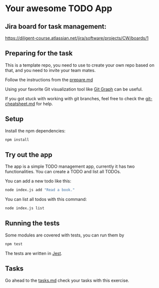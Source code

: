# Your awesome TODO App

## Jira board for task management: 
https://diligent-course.atlassian.net/jira/software/projects/CW/boards/1

## Preparing for the task

This is a template repo, you need to use to create your own repo based on that,
and you need to invite your team mates.

Follow the instructions from the [prepare.md](./prepare.md)

Using your favorite Git visualization tool like
[Git Graph](https://marketplace.visualstudio.com/items?itemName=mhutchie.git-graph) 
can be useful.

If you got stuck with working with git branches, feel free to
check the [git-cheatsheet.md](./git-cheatsheet.md) for help.

## Setup

Install the npm dependencies:

```bash
npm install
```

## Try out the app

The app is a simple TODO management app, currently it has two functionalities.
You can create a TODO and list all TODOs.

You can add a new todo like this:

```bash
node index.js add "Read a book."
```

You can list all todos with this command:

```bash
node index.js list 
```

## Running the tests

Some modules are covered with tests, you can run them by

```bash
npm test
```

The tests are written in [Jest](https://jestjs.io/docs/getting-started).

## Tasks

Go ahead to the [tasks.md](./tasks.md) check your tasks with this exercise.
